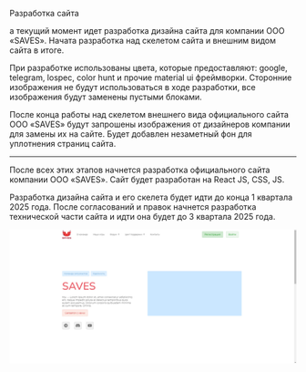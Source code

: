 Разработка сайта

а текущий момент идет разработка дизайна сайта для компании ООО «SAVES». Начата разработка над скелетом сайта и внешним видом сайта в итоге.

При разработке использованы цвета, которые предоставляют: google, telegram, lospec, color hunt и прочие material ui фреймворки. Сторонние изображения не будут использоваться в ходе разработки, все изображения будут заменены пустыми блоками.

После конца работы над скелетом внешнего вида официального сайта ООО «SAVES» будут запрошены изображения от дизайнеров компании для замены их на сайте. Будет добавлен незаметный фон для уплотнения страниц сайта.

___

После всех этих этапов начнется разработка официального сайта компании ООО «SAVES». Сайт будет разработан на React JS, CSS, JS.

Разработка дизайна сайта и его скелета будет идти до конца 1 квартала 2025 года. После согласований и правок начнется разработка технической части сайта и идти она будет до 3 квартала 2025 года.

![Сайт](/media/web.jpg)